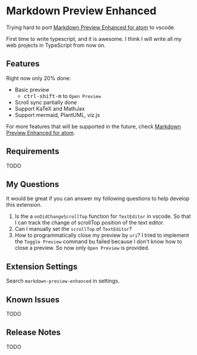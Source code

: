 # Markdown Preview Enhanced

Trying hard to port [Markdown Preview Enhanced for atom](https://github.com/shd101wyy/markdown-preview-enhanced) to vscode.

First time to write typescript, and it is awesome. I think I will write all my web projects in TypeScript from now on.  


## Features

Right now only 20% done:   

* Basic preview 
    * <kbd>ctrl-shift-m</kbd> to `Open Preview`
* Scroll sync partially done
* Support KaTeX and MathJax
* Support mermaid, PlantUML, viz.js 

For more features that will be supported in the future, check [Markdown Preview Enhanced for atom](https://shd101wyy.github.io/markdown-preview-enhanced/#/).

## Requirements

TODO

## My Questions
It would be great if you can answer my following questions to help develop this extension.  
1. Is the a `onDidChangeScrollTop` function for `TextEditor` in vscode. So that I can track the change of scrollTop position of the text editor.  
1. Can I manually set the `scrollTop` of `TextEditor`?
1. How to programmatically close my preview by `uri`? I tried to implement the `Toggle Preview` command bu failed because I don't know how to close a preview. So now only `Open Preview` is provided.  

## Extension Settings

Search `markdown-preview-enhanced` in settings.  

## Known Issues

TODO

## Release Notes

TODO
